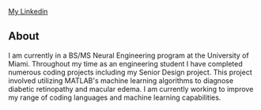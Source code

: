[My Linkedin](https://www.linkedin.com/in/esmie-otter)
## About 
I am currently in a BS/MS Neural Engineering program at the University of Miami.
Throughout my time as an engineering student I have completed numerous coding 
projects including my Senior Design project. This project involved utilizing
MATLAB's machine learning algorithms to diagnose diabetic retinopathy and 
macular edema. I am currently working to improve my range of coding languages
and machine learning capabilities. 
